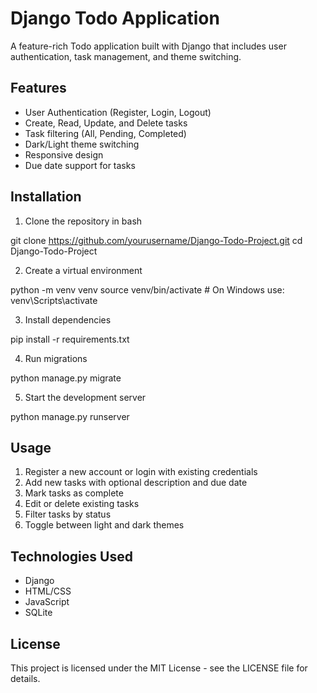 # Django Todo Application

A feature-rich Todo application built with Django that includes user authentication, task management, and theme switching.

## Features

- User Authentication (Register, Login, Logout)
- Create, Read, Update, and Delete tasks
- Task filtering (All, Pending, Completed)
- Dark/Light theme switching
- Responsive design
- Due date support for tasks

## Installation

1. Clone the repository in bash

git clone https://github.com/yourusername/Django-Todo-Project.git
cd Django-Todo-Project

2. Create a virtual environment

python -m venv venv
source venv/bin/activate  # On Windows use: venv\Scripts\activate

3. Install dependencies

pip install -r requirements.txt

4. Run migrations

python manage.py migrate

5. Start the development server

python manage.py runserver

## Usage

1. Register a new account or login with existing credentials
2. Add new tasks with optional description and due date
3. Mark tasks as complete
4. Edit or delete existing tasks
5. Filter tasks by status
6. Toggle between light and dark themes

## Technologies Used

- Django
- HTML/CSS
- JavaScript
- SQLite

## License

This project is licensed under the MIT License - see the LICENSE file for details.